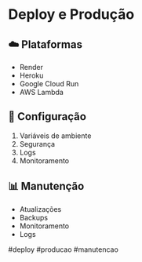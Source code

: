 # Deploy e Produção

## ☁️ Plataformas
- Render
- Heroku
- Google Cloud Run
- AWS Lambda

## 🔧 Configuração
1. Variáveis de ambiente
2. Segurança
3. Logs
4. Monitoramento

## 📊 Manutenção
- Atualizações
- Backups
- Monitoramento
- Logs

#deploy #producao #manutencao 
